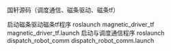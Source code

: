 国轩源码（调度通信、磁条驱动、磁条tf）

启动磁条驱动磁条tf程序
roslaunch magnetic_driver_tf magnetic_driver_tf.launch
启动与调度通信程序
roslaunch dispatch_robot_comm dispatch_robot_comm.launch
